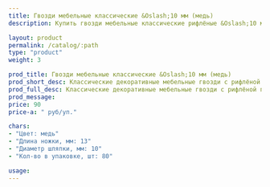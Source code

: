 ```yaml
---
title: Гвозди мебельные классические &Oslash;10 мм (медь)
description: Купить гвозди мебельные классические рифлёные &Oslash;10 мм (медь) в розницу с доставкой по Москве.

layout: product
permalink: /catalog/:path
type: "product"
weight: 3

prod_title: Гвозди мебельные классические &Oslash;10 мм (медь)
prod_short_desc: Классические декоративные мебельные гвозди с рифлёной поверхностью. Цвет - медь.
prod_full_desc: Классические декоративные мебельные гвозди с рифлёной поверхностью. Цвет - медь.
prod_message:
price: 90
price-a: " руб/уп."

chars:
- "Цвет: медь"
- "Длина ножки, мм: 13"
- "Диаметр шляпки, мм: 10"
- "Кол-во в упаковке, шт: 80"

usage:
---
```


